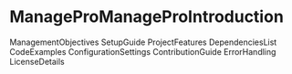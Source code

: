 # ManageProManageProIntroduction
ManagementObjectives
SetupGuide
ProjectFeatures
DependenciesList
CodeExamples
ConfigurationSettings
ContributionGuide
ErrorHandling
LicenseDetails
